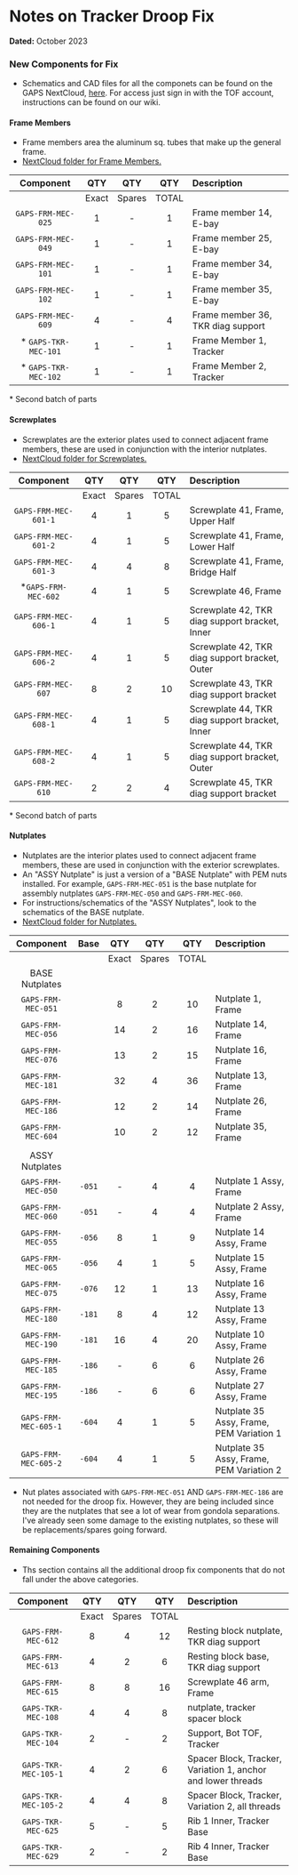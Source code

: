 # Notes on Tracker Droop Fix

**Dated:** October 2023

### New Components for Fix

- Schematics and CAD files for all the componets can be found on the
  GAPS NextCloud, [here](https://gaps1.astro.ucla.edu/nextcloud/index.php/f/7827).
  For access just sign in with the TOF account, instructions can be found on our wiki.

#### Frame Members

- Frame members area the aluminum sq. tubes that make up the general frame.
- [NextCloud folder for Frame Members.](https://gaps1.astro.ucla.edu/nextcloud/index.php/f/7833)

|      Component       |  QTY  |  QTY   |  QTY  | Description                       |
|:--------------------:|:-----:|:------:|:-----:|:----------------------------------|
|                      | Exact | Spares | TOTAL |                                   |
|  `GAPS-FRM-MEC-025`  |   1   |   -    |   1   | Frame member 14, E-bay            |
|  `GAPS-FRM-MEC-049`  |   1   |   -    |   1   | Frame member 25, E-bay            |
|  `GAPS-FRM-MEC-101`  |   1   |   -    |   1   | Frame member 34, E-bay            |
|  `GAPS-FRM-MEC-102`  |   1   |   -    |   1   | Frame member 35, E-bay            |
|  `GAPS-FRM-MEC-609`  |   4   |   -    |   4   | Frame member 36, TKR diag support |
| * `GAPS-TKR-MEC-101` |   1   |   -    |   1   | Frame Member 1, Tracker           |
| * `GAPS-TKR-MEC-102` |   1   |   -    |   1   | Frame Member 2, Tracker           |

\* Second batch of parts

#### Screwplates

- Screwplates are the exterior plates used to connect adjacent frame members, these are
  used in conjunction with the interior nutplates.
- [NextCloud folder for Screwplates.](https://gaps1.astro.ucla.edu/nextcloud/index.php/f/7834)

|      Component       |  QTY  |  QTY   |  QTY  | Description                                    |
|:--------------------:|:-----:|:------:|:-----:|:-----------------------------------------------|
|                      | Exact | Spares | TOTAL |                                                |
| `GAPS-FRM-MEC-601-1` |   4   |   1    |   5   | Screwplate 41, Frame, Upper Half               |
| `GAPS-FRM-MEC-601-2` |   4   |   1    |   5   | Screwplate 41, Frame, Lower Half               |
| `GAPS-FRM-MEC-601-3` |   4   |   4    |   8   | Screwplate 41, Frame, Bridge Half              |
| *`GAPS-FRM-MEC-602`  |   4   |   1    |   5   | Screwplate 46, Frame                           |
| `GAPS-FRM-MEC-606-1` |   4   |   1    |   5   | Screwplate 42, TKR diag support bracket, Inner |
| `GAPS-FRM-MEC-606-2` |   4   |   1    |   5   | Screwplate 42, TKR diag support bracket, Outer |
|  `GAPS-FRM-MEC-607`  |   8   |   2    |  10   | Screwplate 43, TKR diag support bracket        |
| `GAPS-FRM-MEC-608-1` |   4   |   1    |   5   | Screwplate 44, TKR diag support bracket, Inner |
| `GAPS-FRM-MEC-608-2` |   4   |   1    |   5   | Screwplate 44, TKR diag support bracket, Outer |
|  `GAPS-FRM-MEC-610`  |   2   |   2    |   4   | Screwplate 45, TKR diag support bracket        |

\* Second batch of parts

#### Nutplates

- Nutplates are the interior plates used to connect adjacent frame
  members, these are used in conjunction with the exterior screwplates.
- An "ASSY Nutplate" is just a version of a "BASE Nutplate" with PEM
  nuts installed.  For example, `GAPS-FRM-MEC-051` is the base nutplate
  for assembly nutplates `GAPS-FRM-MEC-050` and `GAPS-FRM-MEC-060`.
- For instructions/schematics of the "ASSY Nutplates", look to the
  schematics of the BASE nutplate.
- [NextCloud folder for Nutplates.](https://gaps1.astro.ucla.edu/nextcloud/index.php/f/7835)

|      Component       |  Base  |  QTY  |  QTY   |  QTY  | Description                              |
|:--------------------:|:------:|:-----:|:------:|:-----:|:-----------------------------------------|
|                      |        | Exact | Spares | TOTAL |                                          |
|    BASE Nutplates    |        |       |        |       |                                          |
|  `GAPS-FRM-MEC-051`  |        |   8   |   2    |  10   | Nutplate 1, Frame                        |
|  `GAPS-FRM-MEC-056`  |        |  14   |   2    |  16   | Nutplate 14, Frame                       |
|  `GAPS-FRM-MEC-076`  |        |  13   |   2    |  15   | Nutplate 16, Frame                       |
|  `GAPS-FRM-MEC-181`  |        |  32   |   4    |  36   | Nutplate 13, Frame                       |
|  `GAPS-FRM-MEC-186`  |        |  12   |   2    |  14   | Nutplate 26, Frame                       |
|  `GAPS-FRM-MEC-604`  |        |  10   |   2    |  12   | Nutplate 35, Frame                       |
|                      |        |       |        |       |                                          |
|    ASSY Nutplates    |        |       |        |       |                                          |
|  `GAPS-FRM-MEC-050`  | `-051` |   -   |   4    |   4   | Nutplate 1 Assy, Frame                   |
|  `GAPS-FRM-MEC-060`  | `-051` |   -   |   4    |   4   | Nutplate 2 Assy, Frame                   |
|  `GAPS-FRM-MEC-055`  | `-056` |   8   |   1    |   9   | Nutplate 14 Assy, Frame                  |
|  `GAPS-FRM-MEC-065`  | `-056` |   4   |   1    |   5   | Nutplate 15 Assy, Frame                  |
|  `GAPS-FRM-MEC-075`  | `-076` |  12   |   1    |  13   | Nutplate 16 Assy, Frame                  |
|  `GAPS-FRM-MEC-180`  | `-181` |   8   |   4    |  12   | Nutplate 13 Assy, Frame                  |
|  `GAPS-FRM-MEC-190`  | `-181` |  16   |   4    |  20   | Nutplate 10 Assy, Frame                  |
|  `GAPS-FRM-MEC-185`  | `-186` |   -   |   6    |   6   | Nutplate 26 Assy, Frame                  |
|  `GAPS-FRM-MEC-195`  | `-186` |   -   |   6    |   6   | Nutplate 27 Assy, Frame                  |
| `GAPS-FRM-MEC-605-1` | `-604` |   4   |   1    |   5   | Nutplate 35 Assy, Frame, PEM Variation 1 |
| `GAPS-FRM-MEC-605-2` | `-604` |   4   |   1    |   5   | Nutplate 35 Assy, Frame, PEM Variation 2 |

- Nut plates associated with `GAPS-FRM-MEC-051` AND `GAPS-FRM-MEC-186`
  are not needed for the droop fix.  However, they are being included
  since they are the nutplates that see a lot of wear from gondola
  separations.  I've already seen some damage to the existing nutplates,
  so these will be replacements/spares going forward.

#### Remaining Components

- Ths section contains all the additional droop fix components that
  do not fall under the above categories.

|      Component       |  QTY  |  QTY   |  QTY  | Description                                                  |
|:--------------------:|:-----:|:------:|:-----:|:-------------------------------------------------------------|
|                      | Exact | Spares | TOTAL |                                                              |
|  `GAPS-FRM-MEC-612`  |   8   |   4    |  12   | Resting block nutplate, TKR diag support                     |
|  `GAPS-FRM-MEC-613`  |   4   |   2    |   6   | Resting block base, TKR diag support                         |
|  `GAPS-FRM-MEC-615`  |   8   |   8    |  16   | Screwplate 46 arm, Frame                                     |
|  `GAPS-TKR-MEC-108`  |   4   |   4    |   8   | nutplate, tracker spacer block                               |
|  `GAPS-TKR-MEC-104`  |   2   |   -    |   2   | Support, Bot TOF, Tracker                                    |
| `GAPS-TKR-MEC-105-1` |   4   |   2    |   6   | Spacer Block, Tracker, Variation 1, anchor and lower threads |
| `GAPS-TKR-MEC-105-2` |   4   |   4    |   8   | Spacer Block, Tracker, Variation 2, all threads              |
|  `GAPS-TKR-MEC-625`  |   5   |   -    |   5   | Rib 1 Inner, Tracker Base                                    |
|  `GAPS-TKR-MEC-629`  |   2   |   -    |   2   | Rib 4 Inner, Tracker Base                                    |
